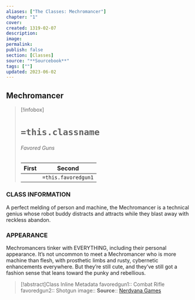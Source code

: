 ```yaml
---
aliases: ["The Classes: Mechromancer"]
chapter: "1"
cover: 
created: 1319-02-07
description: 
image: 
permalink: 
publish: false
section: [Classes]
source: "**Sourcebook**"
tags: [""]
updated: 2023-06-02
---
```


## Mechromancer

> [!infobox]
># `=this.classname`
>
>###### Favored Guns
> |      **First**      |     **Second**      |
> |:-------------------:|:-------------------:|
>|| `=this.favoredgun1` | `=this.favoredgun2` |

### CLASS INFORMATION

A perfect melding of person and machine, the Mechromancer is a technical genius whose robot buddy distracts and attracts while they blast away with reckless abandon.

### APPEARANCE

Mechromancers tinker with EVERYTHING, including their personal appearance. It’s not uncommon to meet a Mechromancer who is more machine than flesh, with prosthetic limbs and rusty, cybernetic enhancements everywhere. But they’re still cute, and they’ve still got a fashion sense that leans toward the punky and rebellious.

>[!abstract]Class Inline Metadata
> favoredgun1:: Combat Rifle
> favoredgun2:: Shotgun
> image::
> **Source**:: [Nerdvana Games](https://nerdvanagames.com)
